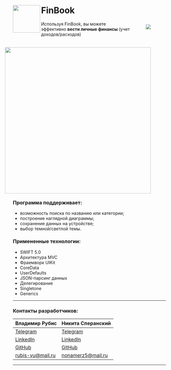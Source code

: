 <div>
<img src ="https://user-images.githubusercontent.com/84345727/160906780-c43d2092-b00c-4d94-af61-5d0fa062702c.svg" align="left" height="90"/>

# FinBook  
 <a href="https://img.shields.io/circleci/build/github/rubis-vladimir/FinBook/main">
    <img src="https://img.shields.io/circleci/build/github/rubis-vladimir/FinBook/main" hspace="50px" align="right" vspace="10px">
</a>
 Используя FinBook, вы можете эффективно <b>вести личные финансы</b> 
  (учет доходов/расходов)
</div>
<p></p>
  <img src ="https://user-images.githubusercontent.com/84345727/160895784-44e0774a-7f5d-4b05-af74-78fc0db653d9.gif" align="right" height="480px" hspace="50px" vspace="20px"/>
  
  ### Программа поддерживает:
  + возможность поиска по названию или категории; 
  + построение наглядной диаграммы;
  + сохранение данных на устройстве; 
  + выбор темной/светлой темы.

  ### Примененные технологии:
  + SWIFT 5.0
  + Архитектура MVC 
  + Фраемворк UIKit  
  + CoreData 
  + UserDefaults 
  + JSON-парсинг данных 
  + Делегирование
  + Singletone
  + Generics
  
  
___
### Контакты разработчиков:

| Владимир Рубис | Никита Сперанский |
| --- | --- |
| [Telegram](t.me/Rubis_Vladimir)  | [Telegram](t.me/Nikita_Kelevra) |
| [LinkedIn](https://www.linkedin.com/in/vladimir-rubis/) | [LinkedIn](linkedin.com/in/nikita-kelevra/) |
| [GitHub](github.com/rubis-vladimir)| [GitHub](github.com/NikitaKelevra) |
| <a href="mailto:rubis-vu@mail.ru"> rubis-vu@mail.ru</a>| <a href="mailto:nonamerz5@mail.ru"> nonamerz5@mail.ru</a> |

___
